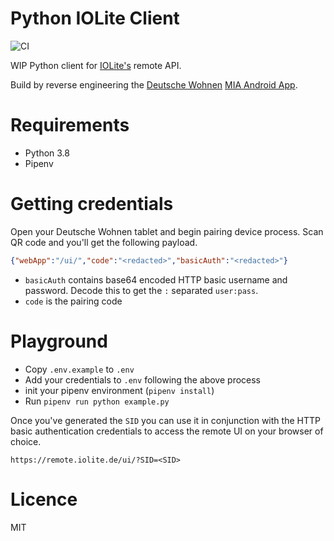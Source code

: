 # Python IOLite Client

![CI](https://github.com/inverse/python-iolite-client/workflows/CI/badge.svg)

WIP Python client for [IOLite's][0] remote API.

Build by reverse engineering the [Deutsche Wohnen][2] [MIA Android App][1].

# Requirements

- Python 3.8
- Pipenv

# Getting credentials

Open your Deutsche Wohnen tablet and begin pairing device process. Scan QR code and you'll get the following payload.

```json
{"webApp":"/ui/","code":"<redacted>","basicAuth":"<redacted>"}
```

- `basicAuth` contains base64 encoded HTTP basic username and password.
   Decode this to get the `:` separated `user:pass`.
- `code` is the pairing code

# Playground

- Copy `.env.example` to `.env`
- Add your credentials to `.env` following the above process
- init your pipenv environment (`pipenv install`)
- Run `pipenv run python example.py`

Once you've generated the `SID` you can use it in conjunction with the HTTP basic authentication credentials to access
the remote UI on your browser of choice.

```
https://remote.iolite.de/ui/?SID=<SID>
```

# Licence

MIT

[0]: https://iolite.de/
[1]: https://play.google.com/store/apps/details?id=de.iolite.client.android.mia
[2]: https://deutsche-wohnen.com/
